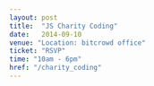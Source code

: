 ```yaml
---
layout: post
title:  "JS Charity Coding"
date:   2014-09-10
venue: "Location: bitcrowd office"
ticket: "RSVP"
time: "10am - 6pm"
href: "/charity_coding"
---
```

<!-- fill in the URL of your event host page if you haven't enough information for a detail page, so the event link won't point on the detail page at all -->
